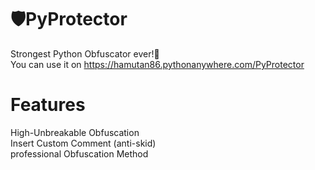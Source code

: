 # 🛡️PyProtector
Strongest Python Obfuscator ever!💪<br>
You can use it on https://hamutan86.pythonanywhere.com/PyProtector
# Features
High-Unbreakable Obfuscation<br>
Insert Custom Comment (anti-skid)<br>
professional Obfuscation Method<br>
